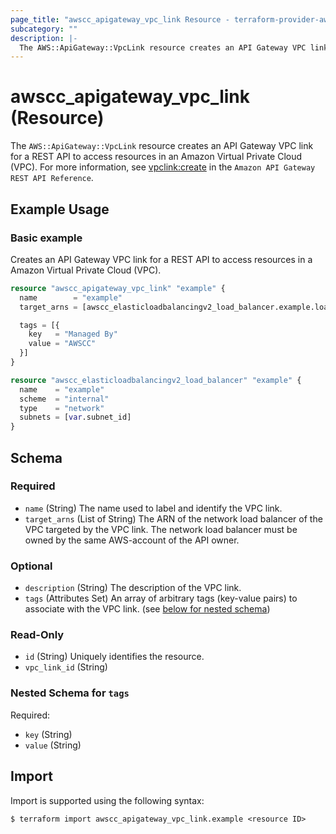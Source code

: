 ```yaml
---
page_title: "awscc_apigateway_vpc_link Resource - terraform-provider-awscc"
subcategory: ""
description: |-
  The AWS::ApiGateway::VpcLink resource creates an API Gateway VPC link for a REST API to access resources in an Amazon Virtual Private Cloud (VPC). For more information, see vpclink:create https://docs.aws.amazon.com/apigateway/latest/api/API_CreateVpcLink.html in the Amazon API Gateway REST API Reference.
---
```


# awscc_apigateway_vpc_link (Resource)

The ``AWS::ApiGateway::VpcLink`` resource creates an API Gateway VPC link for a REST API to access resources in an Amazon Virtual Private Cloud (VPC). For more information, see [vpclink:create](https://docs.aws.amazon.com/apigateway/latest/api/API_CreateVpcLink.html) in the ``Amazon API Gateway REST API Reference``.

## Example Usage

### Basic example
Creates an API Gateway VPC link for a REST API to access resources in a Amazon Virtual Private Cloud (VPC).
```terraform
resource "awscc_apigateway_vpc_link" "example" {
  name        = "example"
  target_arns = [awscc_elasticloadbalancingv2_load_balancer.example.load_balancer_arn]

  tags = [{
    key   = "Managed By"
    value = "AWSCC"
  }]
}

resource "awscc_elasticloadbalancingv2_load_balancer" "example" {
  name    = "example"
  scheme  = "internal"
  type    = "network"
  subnets = [var.subnet_id]
}
```

<!-- schema generated by tfplugindocs -->
## Schema

### Required

- `name` (String) The name used to label and identify the VPC link.
- `target_arns` (List of String) The ARN of the network load balancer of the VPC targeted by the VPC link. The network load balancer must be owned by the same AWS-account of the API owner.

### Optional

- `description` (String) The description of the VPC link.
- `tags` (Attributes Set) An array of arbitrary tags (key-value pairs) to associate with the VPC link. (see [below for nested schema](#nestedatt--tags))

### Read-Only

- `id` (String) Uniquely identifies the resource.
- `vpc_link_id` (String)

<a id="nestedatt--tags"></a>
### Nested Schema for `tags`

Required:

- `key` (String)
- `value` (String)

## Import

Import is supported using the following syntax:

```shell
$ terraform import awscc_apigateway_vpc_link.example <resource ID>
```
